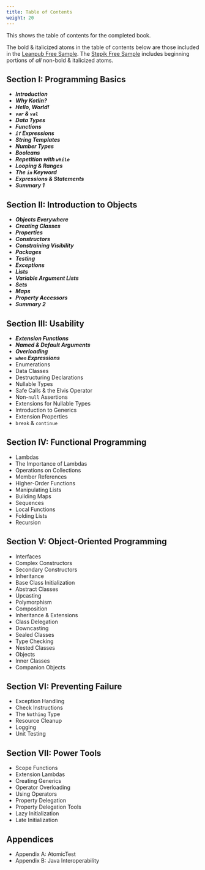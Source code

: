 ```yaml
---
title: Table of Contents
weight: 20
---
```


This shows the table of contents for the completed book.

The bold & italicized atoms in the table of contents below are those included
in the [Leanpub Free Sample](https://leanpub.com/AtomicKotlin). The [Stepik
Free Sample](https://stepik.org/course/19590) includes beginning portions of
*all* non-bold & italicized atoms.

##  Section I: Programming Basics
-   ***Introduction***
-   ***Why Kotlin?***
-   ***Hello, World!***
-   ***`var` & `val`***
-   ***Data Types***
-   ***Functions***
-   ***`if` Expressions***
-   ***String Templates***
-   ***Number Types***
-   ***Booleans***
-   ***Repetition with `while`***
-   ***Looping & Ranges***
-   ***The `in` Keyword***
-   ***Expressions & Statements***
-   ***Summary 1***
##  Section II: Introduction to Objects
-   ***Objects Everywhere***
-   ***Creating Classes***
-   ***Properties***
-   ***Constructors***
-   ***Constraining Visibility***
-   ***Packages***
-   ***Testing***
-   ***Exceptions***
-   ***Lists***
-   ***Variable Argument Lists***
-   ***Sets***
-   ***Maps***
-   ***Property Accessors***
-   ***Summary 2***
##  Section III: Usability
-   ***Extension Functions***
-   ***Named & Default Arguments***
-   ***Overloading***
-   ***`when` Expressions***
-   Enumerations
-   Data Classes
-   Destructuring Declarations
-   Nullable Types
-   Safe Calls & the Elvis Operator
-   Non-`null` Assertions
-   Extensions for Nullable Types
-   Introduction to Generics
-   Extension Properties
-   `break` & `continue`
##  Section IV: Functional Programming
-   Lambdas
-   The Importance of Lambdas
-   Operations on Collections
-   Member References
-   Higher-Order Functions
-   Manipulating Lists
-   Building Maps
-   Sequences
-   Local Functions
-   Folding Lists
-   Recursion
##  Section V: Object-Oriented Programming
-   Interfaces
-   Complex Constructors
-   Secondary Constructors
-   Inheritance
-   Base Class Initialization
-   Abstract Classes
-   Upcasting
-   Polymorphism
-   Composition
-   Inheritance & Extensions
-   Class Delegation
-   Downcasting
-   Sealed Classes
-   Type Checking
-   Nested Classes
-   Objects
-   Inner Classes
-   Companion Objects
##  Section VI: Preventing Failure
-   Exception Handling
-   Check Instructions
-   The `Nothing` Type
-   Resource Cleanup
-   Logging
-   Unit Testing
##  Section VII: Power Tools
-   Scope Functions
-   Extension Lambdas
-   Creating Generics
-   Operator Overloading
-   Using Operators
-   Property Delegation
-   Property Delegation Tools
-   Lazy Initialization
-   Late Initialization
##  Appendices
-   Appendix A: AtomicTest
-   Appendix B: Java Interoperability
